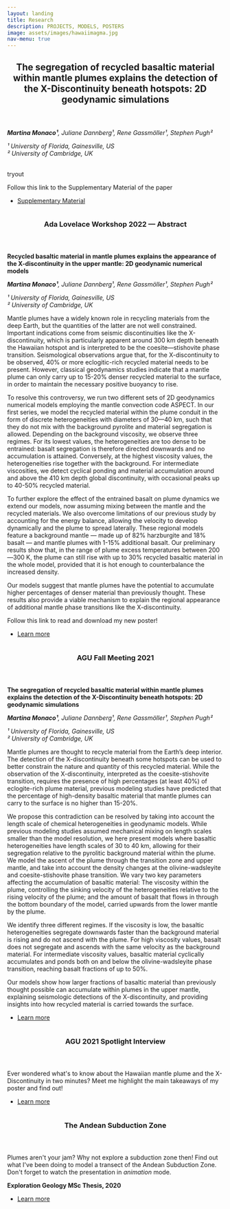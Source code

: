```yaml
---
layout: landing
title: Research
description: PROJECTS, MODELS, POSTERS
image: assets/images/hawaiimagma.jpg
nav-menu: true
---
```

<!-- Main -->
<div id="main">

<!-- One -->
<section id="one">
	<div class="inner">
		<header class="major">
			<h2>The segregation of recycled basaltic material within mantle plumes explains the detection of the X-Discontinuity beneath hotspots: 2D geodynamic simulations</h2>
		</header>
		<p><i> <b>Martina Monaco¹</b>, Juliane Dannberg¹, Rene Gassmöller¹, Stephen Pugh²</i></p>
    				<i>¹ University of Florida, Gainesville, US </i><br>
				<i>² University of Cambridge, UK</i>
				<br><p></p>
		<p><br>tryout</p>
		<p>Follow this link to the Supplementary Material of the paper</p>
				<ul class="actions">
					<li><a href="https://zenodo.org/record/6687407#.Ywd3hXbMJPY" class="button">Supplementary Material</a></li>
				</ul>
	</div>
</section>
	
<!-- Two -->
<section id="two" class="spotlights">
	<section>
		<a href="https://meetings.copernicus.org/2022AdaLovelaceWorkshop/about/general_information.html" class="image">
			<img src="{% link assets/images/alw_poster_online.png %}" alt="" data-position="top center" />
		</a>
		<div class="content">
			<div class="inner">
				<header class="major">
					<h3>Ada Lovelace Workshop 2022 — Abstract</h3>
				</header>
				<p><b>Recycled basaltic material in mantle plumes explains the appearance of the X-discontinuity in the upper mantle: 2D geodynamic numerical models</b></p>
				<p><i> <b>Martina Monaco¹</b>, Juliane Dannberg¹, Rene Gassmöller¹, Stephen Pugh²</i></p>
    				<i>¹ University of Florida, Gainesville, US </i><br>
				<i>² University of Cambridge, UK</i>
				<br><p></p>
	<p>Mantle plumes have a widely known role in recycling materials from the deep Earth, but the quantities of the latter are not well constrained. Important indications come from seismic discontinuities like the X-discontinuity, which is particularly apparent around 300 km depth beneath the Hawaiian hotspot and is interpreted to be the coesite—stishovite phase transition. Seismological observations argue that, for the X-discontinuity to be observed, 40% or more eclogitic-rich recycled material needs to be present. However, classical geodynamics studies indicate that a mantle plume can only carry up to 15-20% denser recycled material to the surface, in order to maintain the necessary positive buoyancy to rise.

To resolve this controversy, we run two different sets of 2D geodynamics numerical models employing the mantle convection code ASPECT. In our first series, we model the recycled material within the plume conduit in the form of discrete heterogeneities with diameters of 30—40 km, such that they do not mix with the background pyrolite and material segregation is allowed. Depending on the background viscosity, we observe three regimes. For its lowest values, the heterogeneities are too dense to be entrained: basalt segregation is therefore directed downwards and no accumulation is attained. Conversely, at the highest viscosity values, the heterogeneities rise together with the background. For intermediate viscosities, we detect cyclical ponding and material accumulation around and above the 410 km depth global discontinuity, with occasional peaks up to 40-50% recycled material.

To further explore the effect of the entrained basalt on plume dynamics we extend our models, now assuming mixing between the mantle and the recycled materials. We also overcome limitations of our previous study by accounting for the energy balance, allowing the velocity to develop dynamically and the plume to spread laterally.
These regional models feature a background mantle — made up of 82% harzburgite and 18% basalt — and mantle plumes with 1-15% additional basalt.
Our preliminary results show that, in the range of plume excess temperatures between 200—300 K, the plume can still rise with up to 30% recycled basaltic material in the whole model, provided that it is hot enough to counterbalance the increased density. 

Our models suggest that mantle plumes have the potential to accumulate higher percentages of denser material than previously thought. 
These results also provide a viable mechanism to explain the regional appearance of additional mantle phase transitions like the X-discontinuity.</p>
        <p>Follow this link to read and download my new poster!</p>
				<ul class="actions">
					<li><a href="https://drive.google.com/file/d/1JnLKzS6BncC5xk0uyW9uInLpVN0Skrp9/view?usp=sharing" class="button">Learn more</a></li>
				</ul>
			</div>
		</div>
	</section>
	<section>
		<a href="https://www.agu.org/Fall-Meeting" class="image">
			<img src="{% link assets/images/agu_2021_png.png %}" alt="" data-position="top center" />
		</a>
		<div class="content">
			<div class="inner">
				<header class="major">
					<h3>AGU Fall Meeting 2021</h3>
				</header>
				<p><b>The segregation of recycled basaltic material within mantle plumes explains the detection of the X-Discontinuity beneath hotspots: 2D geodynamic simulations</b></p>
				<p><i> <b>Martina Monaco¹</b>, Juliane Dannberg¹, Rene Gassmöller¹, Stephen Pugh²</i></p>
    				<i>¹ University of Florida, Gainesville, US </i><br>
				<i>² University of Cambridge, UK</i>
				<br><p></p>
        <p>Mantle plumes are thought to recycle material from the Earth’s deep interior. The detection of the X-discontinuity beneath some hotspots can be used to better constrain the nature and quantity of this recycled material. While the observation of the X-discontinuity, interpreted as the coesite-stishovite transition, requires the presence of high percentages (at least 40%) of eclogite-rich plume material, previous modeling studies have predicted that the percentage of high-density basaltic material that mantle plumes can carry to the surface is no higher than 15-20%.

We propose this contradiction can be resolved by taking into account the length scale of chemical heterogeneities in geodynamic models. While previous modeling studies assumed mechanical mixing on length scales smaller than the model resolution, we here present models where basaltic heterogeneities have length scales of 30 to 40 km, allowing for their segregation relative to the pyrolitic background material within the plume. We model the ascent of the plume through the transition zone and upper mantle, and take into account the density changes at the olivine-wadsleyite and coesite-stishovite phase transition. We vary two key parameters affecting the accumulation of basaltic material: The viscosity within the plume, controlling the sinking velocity of the heterogeneities relative to the rising velocity of the plume; and the amount of basalt that flows in through the bottom boundary of the model, carried upwards from the lower mantle by the plume.

We identify three different regimes. If the viscosity is low, the basaltic heterogeneities segregate downwards faster than the background material is rising and do not ascend with the plume. For high viscosity values, basalt does not segregate and ascends with the same velocity as the background material. For intermediate viscosity values, basaltic material cyclically accumulates and ponds both on and below the olivine-wadsleyite phase transition, reaching basalt fractions of up to 50%.

Our models show how larger fractions of basaltic material than previously thought possible can accumulate within plumes in the upper mantle, explaining seismologic detections of the X-discontinuity, and providing insights into how recycled material is carried towards the surface.</p>
				<ul class="actions">
					<li><a href="https://drive.google.com/file/d/1f7lb7uAmO3mARIzFwI7azquULaCxReIu/view?usp=sharing" class="button">Learn more</a></li>
				</ul>
			</div>
		</div>
	</section>
  	<section>
		<a href="https://www.instagram.com/p/CXgf1PpM4DV/" class="image">
			<img src="{% link assets/images/me_presenting_poster.jpg %}" alt="" data-position="top center" />
		</a>
		<div class="content">
			<div class="inner">
				<header class="major">
					<h3>AGU 2021 Spotlight Interview</h3>
				</header>
				<p>Ever wondered what's to know about the Hawaiian mantle plume and the X-Discontinuity in two minutes? Meet me highlight the main takeaways of my poster and find out!</p>
				<ul class="actions">
					<li><a href="https://www.instagram.com/p/CXgf1PpM4DV/" class="button">Learn more</a></li>
				</ul>
			</div>
		</div>
	</section>
	<section>
		<a href="https://docs.google.com/presentation/d/1XeZ62FGWhZXTw_n3-hfBDw5telRN5oFUV5I_3xgu8_M/edit?usp=sharing" class="image">
			<img src="{% link assets/images/subduction_image.png %}" alt="" data-position="center center" />
		</a>
		<div class="content">
			<div class="inner">
				<header class="major">
					<h3>The Andean Subduction Zone</h3>
				</header>
				<p>Plumes aren't your jam? Why not explore a subduction zone then! Find out what I've been doing to model a transect of the Andean Subduction Zone. Don't forget to watch the presentation in <i>animation</i> mode.</p>
				<p><b>Exploration Geology MSc Thesis, 2020</b></p>
				<ul class="actions">
					<li><a href="https://docs.google.com/presentation/d/1XeZ62FGWhZXTw_n3-hfBDw5telRN5oFUV5I_3xgu8_M/edit?usp=sharing" class="button">Learn more</a></li>
				</ul>
			<!-- </div>
		</div>
	</section> -->
